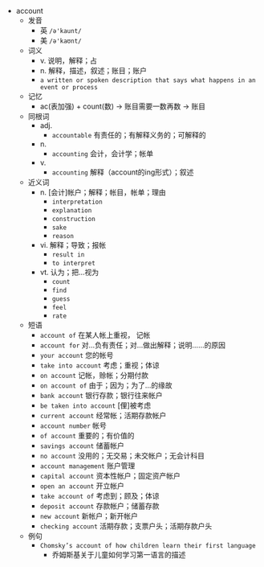 - account
  - 发音
    - 英 `/ə'kaunt/`
    - 美 `/ə'kaʊnt/`
  - 词义
    - v. 说明，解释；占
    - n. 解释，描述，叙述；账目；账户
    - `a written or spoken description that says what happens in an event or process`
  - 记忆
    - ac(表加强) + count(数) → 账目需要一数再数 → 账目
  - 同根词
    - adj.
      - `accountable` 有责任的；有解释义务的；可解释的
    - n.
      - `accounting` 会计，会计学；帐单
    - v.
      - `accounting` 解释（account的ing形式）；叙述
  - 近义词
    - n. [会计]帐户；解释；帐目，帐单；理由
      - `interpretation`
      - `explanation`
      - `construction`
      - `sake`
      - `reason`
    - vi. 解释；导致；报帐
      - `result in`
      - `to interpret`
    - vt. 认为；把…视为
      - `count`
      - `find`
      - `guess`
      - `feel`
      - `rate`
  - 短语
    - `account of` 在某人帐上重视，	记帐 
    - `account for` 对…负有责任；对…做出解释；说明……的原因 
    - `your account` 您的帐号 
    - `take into account` 考虑；重视；体谅 
    - `on account` 记帐，赊帐；分期付款 
    - `on account of` 由于；因为；为了…的缘故 
    - `bank account` 银行存款；银行往来帐户 
    - `be taken into account` [俚]被考虑 
    - `current account` 经常帐；活期存款帐户 
    - `account number` 帐号 
    - `of account` 重要的；有价值的 
    - `savings account` 储蓄帐户 
    - `no account` 没用的；无交易；未交帐户；无会计科目 
    - `account management` 账户管理 
    - `capital account` 资本性帐户；固定资产帐户 
    - `open an account` 开立帐户 
    - `take account of` 考虑到；顾及；体谅 
    - `deposit account` 存款帐户；储蓄存款 
    - `new account` 新帐户；新开帐户 
    - `checking account` 活期存款；支票户头；活期存款户头 
  - 例句
    - `Chomsky’s account of how children learn their first language`
      - 乔姆斯基关于儿童如何学习第一语言的描述

